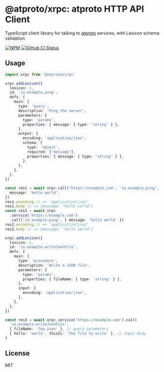# @atproto/xrpc: atproto HTTP API Client

TypeScript client library for talking to [atproto](https://atproto.com) services, with Lexicon schema validation.

[![NPM](https://img.shields.io/npm/v/@atproto/xrpc)](https://www.npmjs.com/package/@atproto/xrpc)
[![Github CI Status](https://github.com/bluesky-social/atproto/actions/workflows/repo.yaml/badge.svg)](https://github.com/bluesky-social/atproto/actions/workflows/repo.yaml)

## Usage

```typescript
import xrpc from '@atproto/xrpc'

xrpc.addLexicon({
  lexicon: 1,
  id: 'io.example.ping',
  defs: {
    main: {
      type: 'query',
      description: 'Ping the server',
      parameters: {
        type: 'params',
        properties: { message: { type: 'string' } },
      },
      output: {
        encoding: 'application/json',
        schema: {
          type: 'object',
          required: ['message'],
          properties: { message: { type: 'string' } },
        },
      },
    },
  },
})

const res1 = await xrpc.call('https://example.com', 'io.example.ping', {
  message: 'hello world',
})
res1.encoding // => 'application/json'
res1.body // => {message: 'hello world'}
const res2 = await xrpc
  .service('https://example.com')
  .call('io.example.ping', { message: 'hello world' })
res2.encoding // => 'application/json'
res2.body // => {message: 'hello world'}

xrpc.addLexicon({
  lexicon: 1,
  id: 'io.example.writeJsonFile',
  defs: {
    main: {
      type: 'procedure',
      description: 'Write a JSON file',
      parameters: {
        type: 'params',
        properties: { fileName: { type: 'string' } },
      },
      input: {
        encoding: 'application/json',
      },
    },
  },
})

const res3 = await xrpc.service('https://example.com').call(
  'io.example.writeJsonFile',
  { fileName: 'foo.json' }, // query parameters
  { hello: 'world', thisIs: 'the file to write' }, // input body
)
```

## License

MIT

